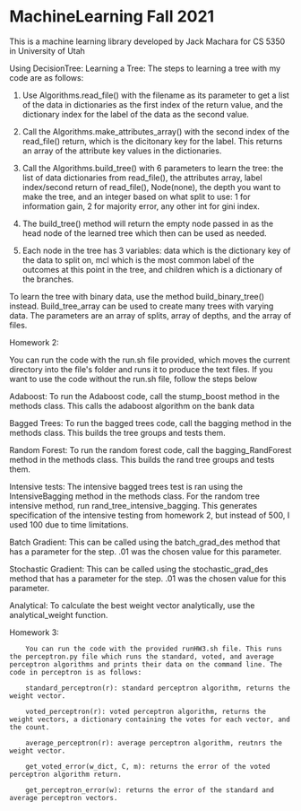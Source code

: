 # MachineLearning Fall 2021
This is a machine learning library developed by Jack Machara for
CS 5350 in University of Utah

Using DecisionTree:
  Learning a Tree:
    The steps to learning a tree with my code are as follows:
    
  1. Use Algorithms.read_file() with the filename as its parameter to get a list of the data in dictionaries as the first index of the return value, and the dictionary index
        for the label of the data as the second value. 
        
        
  2. Call the Algorithms.make_attributes_array() with the second index of the read_file() return, which is the dicitonary key for the label. This returns an array of the 
          attribute key values in the dictionaries. 
          
          
  3. Call the Algorithms.build_tree() with 6 parameters to learn the tree: the list of data dictionaries from read_file(), the attributes array, label index/second return of read_file(), Node(none), the depth you want to make the tree, and an integer based on what split to use: 1 for information gain, 2 for majority error, any other int for gini index. 
      
      
  4. The build_tree() method will return the empty node passed in as the head node of the learned tree which then can be used as needed. 
     
     
  5. Each node in the tree has 3 variables: data which is the dictionary key of the data to split on, mcl which is the most common label of the outcomes at 
         this point in the tree, and children which is a dictionary of the branches. 
         
To learn the tree with binary data, use the method build_binary_tree() instead. Build_tree_array can be used to create many trees with varying data. The parameters are an array of splits, array of depths, and the array of files. 

Homework 2:

  You can run the code with the run.sh file provided, which moves the current directory into the file's folder and runs it to produce the text files. If you want to use the code without the run.sh file, follow the steps below
  
 Adaboost:
    To run the Adaboost code, call the stump_boost method in the methods class. This calls the adaboost algorithm on the bank data
    
    
Bagged Trees:
    To run the bagged trees code, call the bagging method in the methods class. This builds the tree groups and tests them. 


Random Forest:
        To run the random forest code, call the bagging_RandForest method in the methods class. This builds the rand tree groups and tests them. 


Intensive tests:
        The intensive bagged trees test is ran using the IntensiveBagging method in the methods class. For the random tree intensive method, run rand_tree_intensive_bagging.
        This generates specification of the intensive testing from homework 2, but instead of 500, I used 100 due to time limitations. 


Batch Gradient:
        This can be called using the batch_grad_des method that has a parameter for the step. .01 was the chosen value for this parameter. 


Stochastic Gradient:
        This can be called using the stochastic_grad_des method that has a parameter for the step. .01 was the chosen value for this parameter.


Analytical:
        To calculate the best weight vector analytically, use the analytical_weight function. 

Homework 3:
        
        You can run the code with the provided runHW3.sh file. This runs the perceptron.py file which runs the standard, voted, and average perceptron algorithms and prints their data on the command line. The code in perceptron is as follows:

        standard_perceptron(r): standard perceptron algorithm, returns the weight vector. 

        voted_perceptron(r): voted perceptron algorithm, returns the weight vectors, a dictionary containing the votes for each vector, and the count. 

        average_perceptron(r): average perceptron algorithm, reutnrs the weight vector.

        get_voted_error(w_dict, C, m): returns the error of the voted perceptron algorithm return. 

        get_perceptron_error(w): returns the error of the standard and average perceptron vectors. 

